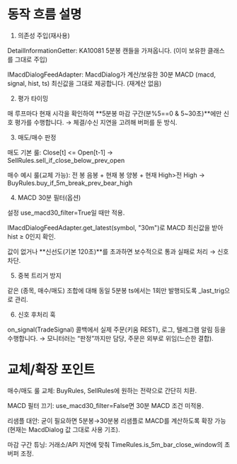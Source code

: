# 동작 흐름 설명
1) 의존성 주입(재사용)

DetailInformationGetter: KA10081 5분봉 캔들을 가져옵니다. (이미 보유한 클래스를 그대로 주입)

IMacdDialogFeedAdapter: MacdDialog가 계산/보유한 30분 MACD (macd, signal, hist, ts) 최신값을 그대로 제공합니다. (재계산 없음)

2) 평가 타이밍

매 루프마다 현재 시각을 확인하여 **5분봉 마감 구간(분%5==0 & 5~30초)**에만 신호 평가를 수행합니다.
→ 체결/수신 지연을 고려해 버퍼를 둔 방식.

3) 매도/매수 판정

매도 기본 룰: Close[t] <= Open[t-1] → SellRules.sell_if_close_below_prev_open

매수 예시 룰(교체 가능): 전 봉 음봉 + 현재 봉 양봉 + 현재 High>전 High → BuyRules.buy_if_5m_break_prev_bear_high

4) MACD 30분 필터(옵션)

설정 use_macd30_filter=True일 때만 적용.

IMacdDialogFeedAdapter.get_latest(symbol, "30m")로 MACD 최신값을 받아 hist ≥ 0인지 확인.

값이 없거나 **신선도(기본 120초)**를 초과하면 보수적으로 통과 실패로 처리 → 신호 차단.

5) 중복 트리거 방지

같은 (종목, 매수/매도) 조합에 대해 동일 5분봉 ts에서는 1회만 발행되도록 _last_trig으로 관리.

6) 신호 후처리 훅

on_signal(TradeSignal) 콜백에서 실제 주문(키움 REST), 로그, 텔레그램 알림 등을 수행합니다.
→ 모니터러는 “판정”까지만 담당, 주문은 외부로 위임(느슨한 결합).

# 교체/확장 포인트

매수/매도 룰 교체: BuyRules, SellRules에 원하는 전략으로 간단히 치환.

MACD 필터 끄기: use_macd30_filter=False면 30분 MACD 조건 미적용.

리샘플 대안: 굳이 필요하면 5분봉→30분봉 리샘플로 MACD를 계산하도록 확장 가능(현재는 MacdDialog 값 그대로 사용 기조).

마감 구간 튜닝: 거래소/API 지연에 맞춰 TimeRules.is_5m_bar_close_window의 초 버퍼 조정.